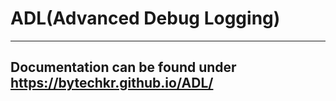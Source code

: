 # ADL(Advanced Debug Logging)
___

## Documentation can be found under https://bytechkr.github.io/ADL/
